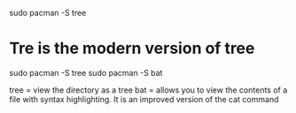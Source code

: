 sudo pacman -S tree

# Tre is the modern version of tree
sudo pacman -S tree 
sudo pacman -S bat

tree = view the directory as a tree
bat = allows you to view the contents of a file with syntax highlighting.
It is an improved version of the cat command
